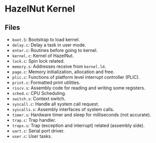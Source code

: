 # HazelNut Kernel

## Files

- `boot.S`: Bootstrap to load kernel.
- `delay.c`: Delay a task in user mode.
- `enter.c`: Routines before going to kernel.
- `kernel.c`: Kernel of HazelNut.
- `lock.c`: Spin lock related.
- `memory.s`: Addresses receive from `kernel.ld`.
- `page.c`: Memory initialization, allocation and free.
- `plic.c`: Functions of platform level interrupt controller (PLIC).
- `print.c`: Formatted print utilities.
- `riscv.s`: Assembly code for reading and writing some registers.
- `sched.c`: CPU Scheduling.
- `switch.s`: Context switch.
- `syscall.c`: Handle all system call request.
- `syscalls.s`: Assembly interfaces of system calls.
- `timer.s`: Hardware timer and sleep for milliseconds (not accurate).
- `trap.c`: Trap handler.
- `traps.s`: Trap (exception and interrupt) related (assembly side).
- `uart.c`: Serial port driver.
- `user.c`: User tasks.

